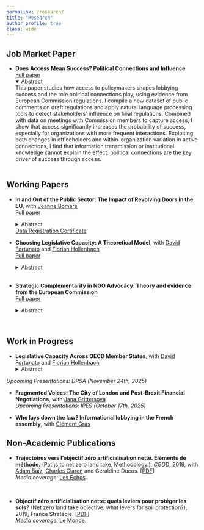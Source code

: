 ```yaml
---
permalink: /research/
title: "Research"
author_profile: true
class: wide
---
```


## Job Market Paper

* **Does Access Mean Success? Political Connections and Influence** <br />
  <a href="https://drive.google.com/file/d/1D3MmZyl-5apQudunyvnNIqA7POWyvrhS/view?usp=share_link" target="_blank">Full paper</a>
  <details open>
    <summary>Abstract</summary>
    This paper studies how access to policymakers shapes lobbying success and the role political connections play, using evidence from European Commission regulations. I compile a new dataset of public comments on draft regulations and apply natural language processing tools to detect stakeholders' influence on final regulations. Combined with data on meetings with Commission members to capture access, I show that access significantly increases the probability of success, especially for organizations with more frequent interactions. Exploiting both changes in officeholders and within-organization variation in active connections, I find that information transmission or institutional knowledge cannot explain the effect: political connections are the key driver of success through access.
  </details>
  <br />

## Working Papers

* **In and Out of the Public Sector: The Impact of Revolving Doors in the EU**, with <a href="https://sites.google.com/view/jeanne-bomare/about" target="_blank">Jeanne Bomare</a><br />
  <a href="https://drive.google.com/file/d/1HjkZYRVc-A9dSMVSIErgGKRvXgPxpE1U/view?usp=share_link" target="_blank">Full paper</a>
  <details>
    <summary>Abstract</summary>
    This paper studies the impact of employee mobility between the European Union (EU) public sector and non-EU organizations on access to EU policymakers and EU funding. We use data from the professional network LinkedIn to identify moves across all EU hierarchy levels, both in the direction of entering and exiting the EU public sector. We identify more than 50,000 moves between 74 EU institutions and bodies and the private sector, over the 2014-2023 period. Using a dynamic difference-in-differences estimator accounting for multiple treatments, we find that hiring EU staff increases the probability of obtaining EU procurement contracts or EU grants. Moves in the opposite direction have no effect on access to EU funding, suggesting that benefits of the hire come from acquiring insider knowledge. Additionally, moves from and to the EU Commission staff significantly boosts engagement with the Commission, but these effects are short-lived. The symmetry and timing of these results suggest that they are driven by the network gained through these moves.
  </details>
  <a href="/assets/download/2-24243_Certificat.pdf" target="_blank">Data Registration Certificate</a>

* **Choosing Legislative Capacity: A Theoretical Model**, with <a href="http://www.davidfortunato.com" target = "_blank">David Fortunato</a> and <a href="https://fhollenbach.org" target = "_blank">Florian Hollenbach</a><br />
  <a href="https://drive.google.com/file/d/1wrtv5oafxTCjytU7-dsuToBAgc_T3cyw/view?usp=share_link" target="_blank">Full paper</a>
  <details>
    <summary>Abstract</summary>
    In democracies, elected representatives in legislatures compete with unelected bureaucrats for influence over policy outcomes. A determining factor in this competition is the legislature's procedural organization and endowment of tangible resources for legislative work, both of which shape its overall capacity for policy design and oversight. Importantly, nearly every democratic legislature is empowered to choose its organizational rules and resource endowment, creating a fascinating strategic choice at the heart of each democratic system: how much capacity will the legislature grant itself? We present a theoretical model of this choice in light of the legislative majority's present and expected orientation toward the bureaucracy, its preferential dissimilarity from the opposition, and its expectations for deselection. The model is parsimonious but rich, allowing us to better understand the historical development of legislatures as well as more recent institutional changes.
  </details>
  <br />

* **Strategic Complementarity in NGO Advocacy: Theory and evidence from the European Commission**<br />
  <a href="https://drive.google.com/file/d/1TMuBChl4PwttQ6KEpjEPqr0LpcYuBNOj/view?usp=share_link" target="_blank">Full paper</a>
  <details>
    <summary>Abstract</summary>
    This article analyzes the advocacy strategies of environmental non-governmental organizations (ENGOs). I develop a model in which ENGOs can engage in costly advocacy activities to foster pro-environmental policy changes on different dimensions. The model gives insights on their optimal advocacy strategies, and their reaction functions to lobbying from other actors. Combining data on meetings with European Commission members and textual analysis to measure lobbying efforts on different topics, I find support for strategic complementarity of ENGOs efforts. ENGOs also seem to drive the lobbying agenda of the business sector on environmental topics.
  </details>
<br />

## Work in Progress

* **Legislative Capacity Across OECD Member States**, with <a href="http://www.davidfortunato.com" target = "_blank">David Fortunato</a> and <a href="https://fhollenbach.org" target = "_blank">Florian Hollenbach</a>
  <details>
    <summary>Abstract</summary>
    Legislatures vary in their capacity for detailed design and scrutiny of draft bills and oversight of the bureaucracy as a function of their formal powers and their endowment of tangible resources for legislative work. These resource endowments, such as member salaries, budgets for legislative staff, and session days, have been shown to be powerful predictors of interbranch interactions and legislative outcomes, but applied research is almost entirely limited to the study of (subnational) state governments in the US. We present new data on these resources for the national legislatures of OECD member states for the last several decades, documenting remarkable variability across units, as well as within-units over time. This variation in resource endowments presents substantial opportunity for new research in comparative political economy.
  </details>
_Upcoming Presentations: DPSA (November 24th, 2025)_
  <br />

* **Fragmented Voices: The City of London and Post-Brexit Financial Negotiations**, with <a href="http://janagritters.com" target = "_blank">Jana Grittersova</a><br/>_Upcoming Presentations: IPES (October 17th, 2025)_
  <br />

* **Who lays down the law? Informational lobbying in the French assembly**, with <a href="https://www.parisschoolofeconomics.eu/personnes/clement-gras/" target = "_blank">Clément Gras</a>
  <br />

## Non-Academic Publications

* **Trajectoires vers l’objectif zéro artificialisation nette. Éléments de méthode.** (Paths to net zero land take. Methodology.), _CGDD_, 2019, with <a href="https://cepr.org/about/people/adam-baiz" target="_blank">Adam Baïz</a>, <a href="https://www.researchgate.net/profile/Charles-Claron-2" target="_blank">Charles Claron</a> and Géraldine Ducos. \[<a href="https://drive.google.com/file/d/14M3AHTfMYCSh7YZ_6N1MzLCJ58aeVsdG/view?usp=sharing" target="_blank">PDF</a>\]<br/>_Media coverage:_ <a href="https://www.lesechos.fr/industrie-services/energie-environnement/biodiversite-comment-la-france-pourrait-cesser-dartificialiser-ses-terres-en-2050-1159049" target="_blank">Les Echos</a>.
 <br />

* **Objectif zéro artificialisation nette: quels leviers pour protéger les sols?** (Net zero land take objective: what levers for soil protection?), 2019, France Stratégie. \[<a href="https://www.strategie.gouv.fr/publications/objectif-zero-artificialisation-nette-leviers-proteger-sols" target="_blank">PDF</a>\]<br/>_Media coverage:_ <a href="https://www.lemonde.fr/planete/article/2019/08/02/la-france-face-aux-risques-de-la-betonisation-galopante_5495906_3244.html" target="_blank">Le Monde</a>.
